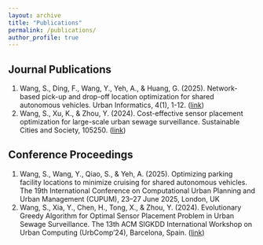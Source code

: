 ```yaml
---
layout: archive
title: "Publications"
permalink: /publications/
author_profile: true
---
```


Journal Publications
------------------
1. Wang, S., Ding, F., Wang, Y., Yeh, A., & Huang, G. (2025). Network-based pick-up and drop-off location optimization for shared autonomous vehicles. Urban Informatics, 4(1), 1-12. ([link](https://link.springer.com/article/10.1007/s44212-025-00073-z#citeas))
2. Wang, S., Xu, K., & Zhou, Y. (2024). Cost-effective sensor placement optimization for large-scale urban sewage surveillance. Sustainable Cities and Society, 105250. ([link](https://www.sciencedirect.com/science/article/abs/pii/S2210670724000799))


Conference Proceedings
------------------
1. Wang, S., Wang, Y., Qiao, S., & Yeh, A. (2025). Optimizing parking facility locations to minimize cruising for shared autonomous vehicles. The 19th International Conference on Computational Urban Planning and Urban Management (CUPUM), 23–27 June 2025, London, UK
2. Wang, S., Xia, Y., Chen, H., Tong, X., & Zhou, Y. (2024). Evolutionary Greedy Algorithm for Optimal Sensor Placement Problem in Urban Sewage Surveillance. The 13th ACM SIGKDD International Workshop on Urban Computing (UrbComp’24), Barcelona, Spain. ([link](http://urban-computing.com/urbcomp2024/accept/paper_2.pdf))

